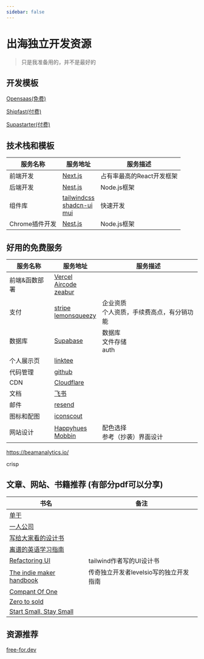 ```yaml
---
sidebar: false
---
```

# 出海独立开发资源

> 只是我准备用的，并不是最好的

## 开发模板

[Opensaas(免费)](https://opensaas.sh/)

[Shipfast(付费)](https://shipfa.st/)

[Supastarter(付费)](https://supastarter.dev/)

## 技术栈和模板

| 服务名称 | 服务地址 | 服务描述 |
|--- |--- |--- |
| 前端开发 | [Next.js](https://nextjs.org/) | 占有率最高的React开发框架 |
| 后端开发 | [Nest.js](https://nestjs.com/) | Node.js框架 |
| 组件库 | [tailwindcss](https://tailwindcss.com/)<br /> [shadcn-ui](https://shadcn-ui.vercel.app/)<br />[mui](https://mui.com/zh/) | 快速开发 |
| Chrome插件开发 | [Nest.js](https://nestjs.com/) | Node.js框架 |

  

  

     
          


## 好用的免费服务

| 服务名称 | 服务地址 | 服务描述 |
| --- | --- | --- |
| 前端&函数部署 | [Vercel](https://vercel.com/) <br />[Aircode](https://aircode.io/)<br />[zeabur](https://zeabur.com/)|  |
| 支付 | [stripe](https://stripe.com/)<br />[lemonsqueezy](https://www.lemonsqueezy.com/) | 企业资质<br>个人资质，手续费高点，有分销功能 |
| 数据库 | [Supabase](https://supabase.com/) | 数据库<br />文件存储 <br /> auth|
| 个人展示页 | [linktee](https://linktr.ee/) |  |
| 代码管理 | [github](https://github.com/) |  |
| CDN | [Cloudflare](https://www.cloudflare.com/) |  |
| 文档 | [飞书](https://www.feishu.cn/) |  |
| 邮件 | [resend](https://resend.com) |  |
| 图标和配图| [iconscout](https://iconscout.com/) |  |
| 网站设计| [Happyhues](https://www.happyhues.co/) <br /> [Mobbin](https://mobbin.com/browse/ios/apps) | 配色选择<br /> 参考（抄袭）界面设计 |

https://beamanalytics.io/


crisp


## 文章、网站、书籍推荐 (有部分pdf可以分享)

| 书名  | 备注 |
| ---  | --- |
| [单干](https://book.douban.com/subject/36459316/) |  | 
| [一人公司](https://book.douban.com/subject/36492867/) | |
| [写给大家看的设计书](https://book.douban.com/subject/26664522/) | |
| [离谱的英语学习指南](https://github.com/byoungd/English-level-up-tips) | |
| [Refactoring UI](https://www.refactoringui.com/)   | tailwind作者写的UI设计书|
| [The indie maker handbook](https://readmake.com/)   | 传奇独立开发者levelsio写的独立开发指南 |
| [Compant Of One](https://book.douban.com/subject/30385558/) | |
| [Zero to sold](https://book.douban.com/subject/35285781/) | |
| [Start Small, Stay Small](https://book.douban.com/subject/5924300/) | |

## 资源推荐

[free-for.dev](https://free-for.dev/#/)
